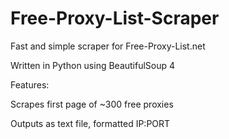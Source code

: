 # Free-Proxy-List-Scraper
Fast and simple scraper for Free-Proxy-List.net

Written in Python using BeautifulSoup 4

Features:

Scrapes first page of ~300 free proxies

Outputs as text file, formatted IP:PORT
